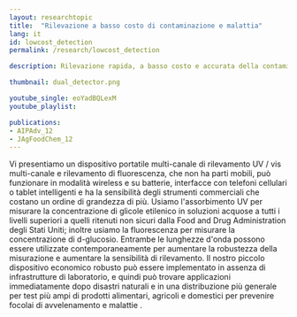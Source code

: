 ```yaml
---
layout: researchtopic
title:  "Rilevazione a basso costo di contaminazione e malattia"
lang: it
id: lowcost_detection
permalink: /research/lowcost_detection

description: Rilevazione rapida, a basso costo e accurata della contaminazione chimica e dei patogeni microbici per il mondo in via di sviluppo.

thumbnail: dual_detector.png

youtube_single: eoYadBQLexM
youtube_playlist: 

publications:
- AIPAdv_12
- JAgFoodChem_12
---
```

Vi presentiamo un dispositivo portatile multi-canale di rilevamento UV / vis multi-canale e rilevamento di fluorescenza, che non ha parti mobili, può funzionare in modalità wireless e su batterie, interfacce con telefoni cellulari o tablet intelligenti e ha la sensibilità degli strumenti commerciali che costano un ordine di grandezza di più. Usiamo l'assorbimento UV per misurare la concentrazione di glicole etilenico in soluzioni acquose a tutti i livelli superiori a quelli ritenuti non sicuri dalla Food and Drug Administration degli Stati Uniti; inoltre usiamo la fluorescenza per misurare la concentrazione di d-glucosio. Entrambe le lunghezze d'onda possono essere utilizzate contemporaneamente per aumentare la robustezza della misurazione e aumentare la sensibilità di rilevamento. Il nostro piccolo dispositivo economico robusto può essere implementato in assenza di infrastrutture di laboratorio, e quindi può trovare applicazioni immediatamente dopo disastri naturali e in una distribuzione più generale per test più ampi di prodotti alimentari, agricoli e domestici per prevenire focolai di avvelenamento e malattie .
